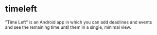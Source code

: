 # timeleft
"Time Left" is an Android app in which you can add deadlines and events and see the remaining time until them in a single, minimal view.
